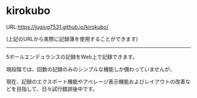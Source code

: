 # kirokubo
URL:https://jugjug7531.github.io/kirokubo/

(上記のURLから実際に記録簿を使用することができます)
***

5ボールエンデュランスの記録をWeb上で記録できます。

現段階では、回数の記録のみのシンプルな機能しか備わっていませんが、

現在、記録のエクスポート機能やアベレージ表示機能およびレイアウトの改善などを目指して、日々試行錯誤後中です。
